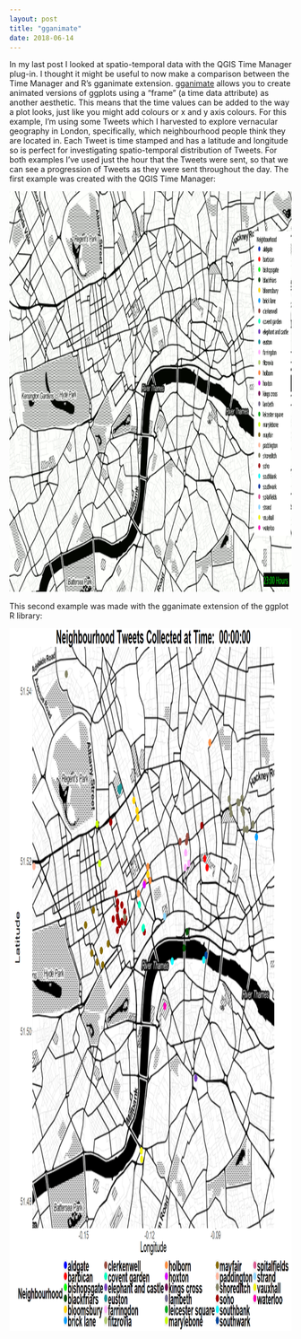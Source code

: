 ```yaml
---
layout: post
title: "gganimate"
date: 2018-06-14
---
```


In my last post I looked at spatio-temporal data with the QGIS Time Manager plug-in. I thought it might be useful to now make a comparison between the Time Manager and R’s gganimate extension. [gganimate]( https://www.ggplot2-exts.org/gganimate.html) allows you to create animated versions of ggplots using a “frame” (a time data attribute) as another aesthetic. This means that the time values can be added to the way a plot looks, just like you might add colours or x and y axis colours. For this example, I’m using some Tweets which I harvested to explore vernacular geography in London, specifically, which neighbourhood people think they are located in. Each Tweet is time stamped and has a latitude and longitude so is perfect for investigating spatio-temporal distribution of Tweets. For both examples I’ve used just the hour that the Tweets were sent, so that we can see a progression of Tweets as they were sent throughout the day.
The first example was created with the QGIS Time Manager:

<img src="/london_tweets_time_manager.gif" alt="Tweet Hours Time Manager" style="width:1149x;height:714px;">

This second example was made with the gganimate extension of the ggplot R library:

<img src="/tweetshours_gganimate.gif" alt="Tweet Hours gganimate" style="width:1196x;height:1253px;">
